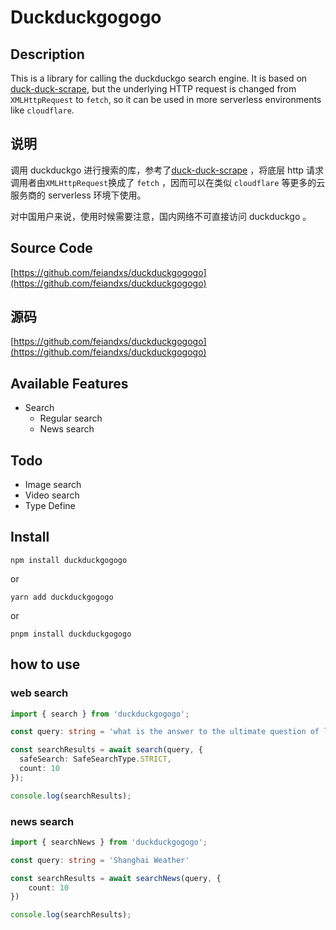 # Duckduckgogogo

## Description

This is a library for calling the duckduckgo search engine. It is based on [duck-duck-scrape](https://www.npmjs.com/package/duck-duck-scrape), but the underlying HTTP request is changed from `XMLHttpRequest` to `fetch`, so it can be used in more serverless environments like `cloudflare`.

## 说明

调用 duckduckgo 进行搜索的库，参考了[duck-duck-scrape](https://www.npmjs.com/package/duck-duck-scrape) ，将底层 http 请求调用者由`XMLHttpRequest`换成了 `fetch` ，因而可以在类似 `cloudflare` 等更多的云服务商的 serverless 环境下使用。

对中国用户来说，使用时候需要注意，国内网络不可直接访问 duckduckgo 。

## Source Code

[https://github.com/feiandxs/duckduckgogogo](https://github.com/feiandxs/duckduckgogogo)

## 源码

[https://github.com/feiandxs/duckduckgogogo](https://github.com/feiandxs/duckduckgogogo)

## Available Features

- Search
  - Regular search
  - News search

## Todo

- Image search
- Video search
- Type Define

## Install

```shell
npm install duckduckgogogo
```

or

```shell
yarn add duckduckgogogo
```

or

```shell
pnpm install duckduckgogogo
```

## how to use

### web search

```typescript
import { search } from 'duckduckgogogo';

const query: string = 'what is the answer to the ultimate question of life, the universe, and everything ?';

const searchResults = await search(query, {
  safeSearch: SafeSearchType.STRICT,
  count: 10
});

console.log(searchResults);

```

### news search

```typescript
import { searchNews } from 'duckduckgogogo';

const query: string = 'Shanghai Weather'

const searchResults = await searchNews(query, {
    count: 10
})

console.log(searchResults);

```
